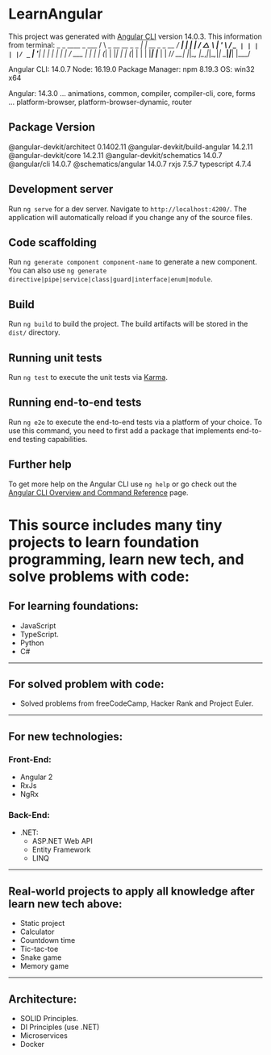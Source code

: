 # LearnAngular

This project was generated with [Angular CLI](https://github.com/angular/angular-cli) version 14.0.3.
This information from terminal:
      _                      _                 ____ _     ___
    / \   _ __   __ _ _   _| | __ _ _ __     / ___| |   |_ _|
   / △ \ | '_ \ / _` | | | | |/ _` | '__|   | |   | |    | |
  / ___ \| | | | (_| | |_| | | (_| | |      | |___| |___ | |
 /_/   \_\_| |_|\__, |\__,_|_|\__,_|_|       \____|_____|___|
                |___/


Angular CLI: 14.0.7
Node: 16.19.0
Package Manager: npm 8.19.3
OS: win32 x64

Angular: 14.3.0
... animations, common, compiler, compiler-cli, core, forms
... platform-browser, platform-browser-dynamic, router

Package                         Version
---------------------------------------------------------
@angular-devkit/architect       0.1402.11
@angular-devkit/build-angular   14.2.11
@angular-devkit/core            14.2.11
@angular-devkit/schematics      14.0.7
@angular/cli                    14.0.7
@schematics/angular             14.0.7
rxjs                            7.5.7
typescript                      4.7.4

## Development server

Run `ng serve` for a dev server. Navigate to `http://localhost:4200/`. The application will automatically reload if you change any of the source files.

## Code scaffolding

Run `ng generate component component-name` to generate a new component. You can also use `ng generate directive|pipe|service|class|guard|interface|enum|module`.

## Build

Run `ng build` to build the project. The build artifacts will be stored in the `dist/` directory.

## Running unit tests

Run `ng test` to execute the unit tests via [Karma](https://karma-runner.github.io).

## Running end-to-end tests

Run `ng e2e` to execute the end-to-end tests via a platform of your choice. To use this command, you need to first add a package that implements end-to-end testing capabilities.

## Further help

To get more help on the Angular CLI use `ng help` or go check out the [Angular CLI Overview and Command Reference](https://angular.io/cli) page.

# This source includes many tiny projects to learn foundation programming, learn new tech, and solve problems with code:

## For learning foundations:
- JavaScript
- TypeScript.
- Python
- C#

---

## For solved problem with code:
- Solved problems from freeCodeCamp, Hacker Rank and Project Euler.

---

## For new technologies:
### Front-End:
- Angular 2
- RxJs
- NgRx

### Back-End:
- .NET:
    - ASP.NET Web API
    - Entity Framework
    - LINQ

---

## Real-world projects to apply all knowledge after learn new tech above:
- Static project
- Calculator
- Countdown time
- Tic-tac-toe
- Snake game
- Memory game

---

## Architecture:
- SOLID Principles.
- DI Principles (use .NET)
- Microservices
- Docker

